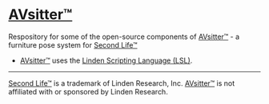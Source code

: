# [AVsitter™](https://avsitter.com)

Respository for some of the open-source components of [AVsitter™](https://avsitter.com) - a furniture pose system for [Second Life™](https://www.secondlife.com)

* [AVsitter™](https://avsitter.com) uses the [Linden Scripting Language (LSL)](https://wiki.secondlife.com/wiki/LSL_Portal).

---

[Second Life™](https://www.secondlife.com) is a trademark of Linden Research, Inc. [AVsitter™](https://avsitter.com) is not affiliated with or sponsored by Linden Research.

